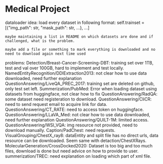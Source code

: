 # Medical Project

dataloader idea:
    load every dataset in following format: self.trainset = [{"img_path": str, "mask_path": str, ...}, ...]

    maybe maintaining a list in README on which datasets are done and if challenged, what is the problem.

    maybe add a file or something to mark everything is downloaded and no need to download again next time used

problems:
    Detection/Breast-Cancer-Screening-DBT: training set over 1TB, test and val over 100GB, hard to implement and test locally.
    NamedEntityRecognition/DDIExtraction2013: not clear how to use data downloaded, need further explanation
    QuestionAnswering/LiveQA_PREC_2017: training set are deleted on github, only test set left.
    Summerization/PubMed: Error when loading dataset using datasets from huggingface, not clear how to fix
    QuestionAnswering/RadQA: some dataset need registeration to download.
    QuestionAnswering/CliCR: need to send request email to acquire link for data.
    QuestionAnswering/CT_RATE: need to access token on huggingface.
    QuestionAnswering/LLaVA_Med: not clear how to use data downloaded, need further explanation
    QuestionAnswering/QUILT-1M: limited access.
    QuestionAnswering/WSI_VQA: img resource not provided, need to download manually.
    Caption/PadChest: need requests.
    VisualGrouping/ChestX_ray8: dataEntity and split file has no direct urls, data resource can be downloaded. Seem same with detaction/ChestXRays.
    MolecularGeneration/CrossDocked2020: Dataset is too big and too much files, download is done but need advice on how to provide to user.
    summerization/TREC: need explanation on loading which part of xml file.